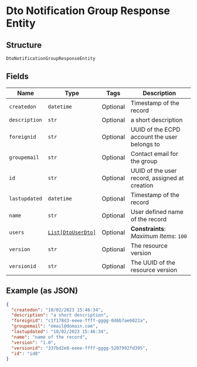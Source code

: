
# Dto Notification Group Response Entity

## Structure

`DtoNotificationGroupResponseEntity`

## Fields

| Name | Type | Tags | Description |
|  --- | --- | --- | --- |
| `createdon` | `datetime` | Optional | Timestamp of the record |
| `description` | `str` | Optional | a short description |
| `foreignid` | `str` | Optional | UUID of the ECPD account the user belongs to |
| `groupemail` | `str` | Optional | Contact email for the group |
| `id` | `str` | Optional | UUID of the user record, assigned at creation |
| `lastupdated` | `datetime` | Optional | Timestamp of the record |
| `name` | `str` | Optional | User defined name of the record |
| `users` | [`List[DtoUserDto]`](../../doc/models/dto-user-dto.md) | Optional | **Constraints**: *Maximum Items*: `100` |
| `version` | `str` | Optional | The resource version |
| `versionid` | `str` | Optional | The UUID of the resource version |

## Example (as JSON)

```json
{
  "createdon": "10/02/2023 15:46:34",
  "description": "a short description",
  "foreignid": "c1f178d3-eeee-ffff-gggg-0d6b7ae6022a",
  "groupemail": "email@domain.com",
  "lastupdated": "10/02/2023 15:46:34",
  "name": "name of the record",
  "version": "1.0",
  "versionid": "337bd2e8-eeee-ffff-gggg-5207992fd395",
  "id": "id8"
}
```

